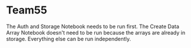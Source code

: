 # Team55
The Auth and Storage Notebook needs to be run first.
The Create Data Array Notebook doesn't need to be run because the arrays are already in storage.
Everything else can be run independently.
